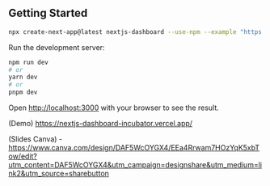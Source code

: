 ## Getting Started

```bash
npx create-next-app@latest nextjs-dashboard --use-npm --example "https://github.com/vercel/next-learn/tree/main/dashboard/starter-example"
```

Run the development server:

```bash
npm run dev
# or
yarn dev
# or
pnpm dev
```

Open [http://localhost:3000](http://localhost:3000) with your browser to see the result.

(Demo) https://nextjs-dashboard-incubator.vercel.app/

(Slides Canva) - https://www.canva.com/design/DAF5WcOYGX4/EEa4Rrwam7HOzYqK5xbTow/edit?utm_content=DAF5WcOYGX4&utm_campaign=designshare&utm_medium=link2&utm_source=sharebutton
